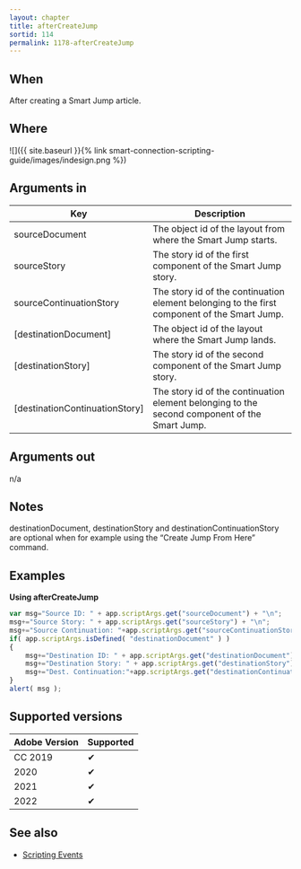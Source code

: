 ```yaml
---
layout: chapter
title: afterCreateJump
sortid: 114
permalink: 1178-afterCreateJump
---
```


## When

After creating a Smart Jump article.

## Where

![]({{ site.baseurl }}{% link smart-connection-scripting-guide/images/indesign.png %})

## Arguments in

|Key |Description|
|----|-----------|
|sourceDocument |The object id of the layout from where the Smart Jump starts.|
|sourceStory |The story id of the first component of the Smart Jump story.|
|sourceContinuationStory |The story id of the continuation element belonging to the first component of the Smart Jump.|
|[destinationDocument] |The object id of the layout where the Smart Jump lands.|
|[destinationStory] |The story id of the second component of the Smart Jump story.|
|[destinationContinuationStory] |The story id of the continuation element belonging to the second component of the Smart Jump.|

## Arguments out

n/a

## Notes

destinationDocument, destinationStory and destinationContinuationStory are optional when for
example using the “Create Jump From Here” command.

## Examples

**Using afterCreateJump**

```javascript
var msg="Source ID: " + app.scriptArgs.get("sourceDocument") + "\n";
msg+="Source Story: " + app.scriptArgs.get("sourceStory") + "\n";
msg+="Source Continuation: "+app.scriptArgs.get("sourceContinuationStory") + "\n";
if( app.scriptArgs.isDefined( "destinationDocument" ) )
{
    msg+="Destination ID: " + app.scriptArgs.get("destinationDocument") + "\n";
    msg+="Destination Story: " + app.scriptArgs.get("destinationStory") + "\n";
    msg+="Dest. Continuation:"+app.scriptArgs.get("destinationContinuationStory")+"\n";
}
alert( msg );
```

## Supported versions

| Adobe Version | Supported |
|---------------|-----------|
| CC 2019       | ✔         |
| 2020          | ✔         |
| 2021          | ✔         |
| 2022          | ✔         |

## See also

* [Scripting Events](./index.md)
